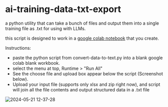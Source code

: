 # ai-training-data-txt-export
a python utility that can take a bunch of files and output them into a single training file as .txt for using with LLMs. 

this script is designed to work in a [google colab notebook]([url](https://colab.research.google.com/)) that you create.

Instructions:
- paste the python script from convert-data-to-text.py into a blank google colab blank workbook.
- select the menu at top, Runtime > "Run All"
- See the choose file and upload box appear below the script (Screenshot below).
- Upload your input file (supports only xlsx and zip right now), and script will join all the file contents and output structured data in a .txt file


![2024-05-21 12-37-28](https://github.com/mattsilv/ai-training-data-txt-export/assets/156176/85901ba3-31d5-4c02-b0d2-b9909e0f3224)
